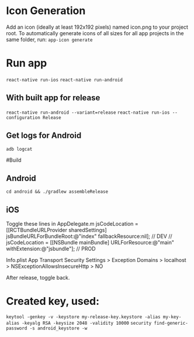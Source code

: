 # Icon Generation

Add an icon (ideally at least 192x192 pixels) named icon.png to your project root. To automatically generate icons of all sizes for all app projects in the same folder, run:
`app-icon generate`

# Run app

`react-native run-ios`
`react-native run-android`

## With built app for release

`react-native run-android --variant=release`
`react-native run-ios --configuration Release`

## Get logs for Android

`adb logcat`

#Build

## Android

`cd android && ./gradlew assembleRelease`

## iOS

Toggle these lines in AppDelegate.m
jsCodeLocation = [[RCTBundleURLProvider sharedSettings] jsBundleURLForBundleRoot:@"index" fallbackResource:nil]; // DEV
// jsCodeLocation = [[NSBundle mainBundle] URLForResource:@"main" withExtension:@"jsbundle"]; // PROD

Info.plist
App Transport Security Settings > Exception Domains > localhost > NSExceptionAllowsInsecureHttp > NO

After release, toggle back.

# Created key, used:

`keytool -genkey -v -keystore my-release-key.keystore -alias my-key-alias -keyalg RSA -keysize 2048 -validity 10000`
`security find-generic-password -s android_keystore -w`
